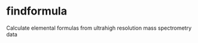 findformula
===========

Calculate elemental formulas from ultrahigh resolution mass spectrometry data
